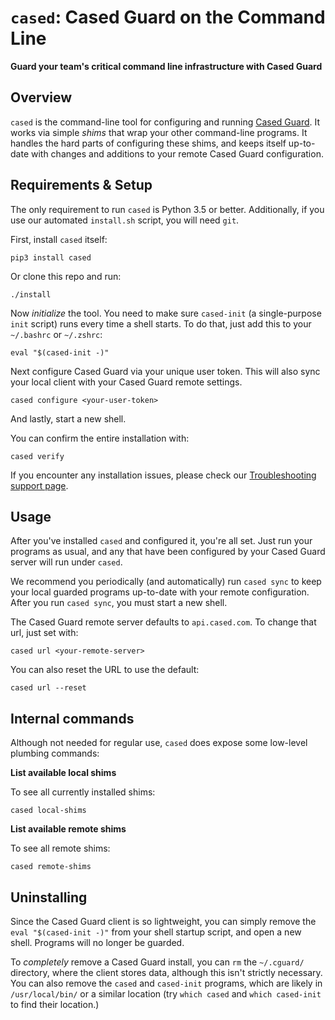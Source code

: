 `cased`: Cased Guard on the Command Line
==========================================

**Guard your team's critical command line infrastructure with Cased Guard**

Overview
-----------

`cased` is the command-line tool for configuring and running [Cased Guard](https://cased.com/guard).
It works via simple _shims_ that wrap your other command-line programs.
It handles the hard parts of configuring these shims, and keeps itself up-to-date
with changes and additions to your remote Cased Guard configuration.


Requirements & Setup
-----------------------

The only requirement to run `cased` is Python 3.5 or better. Additionally, if you
use our automated `install.sh` script, you will need `git`.

First, install `cased` itself:

```
pip3 install cased
```

Or clone this repo and run:

```
./install
```

Now _initialize_ the tool. You need to make sure `cased-init` (a single-purpose `init` script)
runs every time a shell starts. To do that, just add this to your `~/.bashrc` or `~/.zshrc`:

```
eval "$(cased-init -)"
```

Next configure Cased Guard via your unique user token. This will also sync your local client
with your Cased Guard remote settings.

```
cased configure <your-user-token>
```

And lastly, start a new shell.

You can confirm the entire installation with:

```
cased verify
```

If you encounter any installation issues, please check our
[Troubleshooting support page](https://docs.cased.com/docs/troubleshooting).

Usage
------

After you've installed `cased` and configured it, you're all set.
Just run your programs as usual, and any that have been configured by
your Cased Guard server will run under `cased`.

We recommend you periodically (and automatically)
run `cased sync` to keep your local guarded programs up-to-date
with your remote configuration. After you run `cased sync`, you
must start a new shell.

The Cased Guard remote server defaults to `api.cased.com`. To change that
url, just set with:

```
cased url <your-remote-server>
```

You can also reset the URL to use the default:

```
cased url --reset
```


Internal commands
------------------

Although not needed for regular use, `cased` does expose some low-level plumbing commands:


**List available local shims**

To see all currently installed shims:

```
cased local-shims
```

**List available remote shims**

To see all remote  shims:

```
cased remote-shims
```

Uninstalling
---------------------

Since the Cased Guard client is so lightweight, you can simply remove the ` eval "$(cased-init -)"` from your shell startup script, and open a new shell. Programs will no longer be guarded.

To _completely_ remove a Cased Guard install, you can `rm` the `~/.cguard/` directory, where the client stores data, although this isn't strictly necessary. You can also remove the `cased` and `cased-init` programs, which are likely in `/usr/local/bin/` or a similar location (try `which cased` and `which cased-init` to find their location.)
